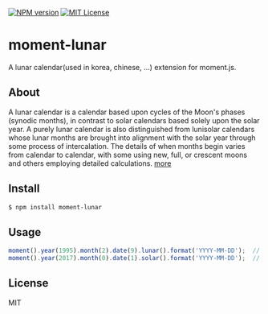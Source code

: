[![NPM version][npm-version-image]][npm-url] [![MIT License][license-image]][license-url]

moment-lunar
===

A lunar calendar(used in korea, chinese, ...) extension for moment.js.

## About

A lunar calendar is a calendar based upon cycles of the Moon's phases (synodic months), in contrast to solar calendars based solely upon the solar year. A purely lunar calendar is also distinguished from lunisolar calendars whose lunar months are brought into alignment with the solar year through some process of intercalation. The details of when months begin varies from calendar to calendar, with some using new, full, or crescent moons and others employing detailed calculations. [more](https://en.wikipedia.org/wiki/Lunar_calendar)

## Install
```sh
$ npm install moment-lunar
```

## Usage
```js
moment().year(1995).month(2).date(9).lunar().format('YYYY-MM-DD');  // convert to 1995-03-09
moment().year(2017).month(0).date(1).solar().format('YYYY-MM-DD');  // get lunar new year's day
```

## License

MIT

[license-image]: http://img.shields.io/badge/license-MIT-blue.svg?style=flat
[license-url]: LICENSE

[npm-url]: https://npmjs.org/package/moment-lunar
[npm-version-image]: http://img.shields.io/npm/v/moment-lunar.svg?style=flat
